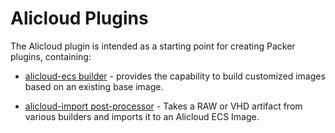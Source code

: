 # Alicloud Plugins

<!--
  Include a short overview about the plugin.

  This document is a great location for creating a table of contents for each
  of the components the plugin may provide. This document should load automatically
  when navigating to the docs directory for a plugin.

-->

The Alicloud plugin is intended as a starting point for creating Packer plugins, containing:

- [alicloud-ecs builder](/docs/builders/alicloud-ecs.mdx) - provides the capability to build customized images based on an existing base image.

- [alicloud-import post-processor](/docs/post-processors/alicloud-import.mdx) - Takes a RAW or VHD artifact from various builders and imports it to an Alicloud ECS Image.